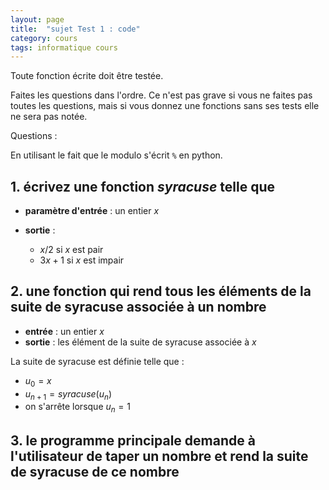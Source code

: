 ```yaml
---
layout: page
title:  "sujet Test 1 : code"
category: cours
tags: informatique cours 
---
```



Toute fonction écrite doit être testée.

Faites les questions dans l'ordre. Ce n'est pas grave si vous ne faites pas toutes les questions, mais si vous donnez une fonctions sans ses tests elle ne sera pas notée.

Questions :

En utilisant le fait que le modulo s'écrit `%` en python.

## 1. écrivez une fonction *syracuse* telle que

* **paramètre d'entrée** : un entier $x$

* **sortie** :

  * $x/2$ si $x$ est pair
  * $3x + 1$ si $x$ est impair

## 2. une fonction qui rend tous les éléments de la suite de syracuse associée à un nombre

* **entrée** : un entier $x$
* **sortie** : les élément de la suite de syracuse associée à $x$

La suite de syracuse est définie telle que :

* $u_0 =x$
* $u_{n+1} = {syracuse}(u_n)$
* on s'arrête lorsque $u_n =1$

## 3. le programme principale demande à l'utilisateur de taper un nombre et rend la suite de syracuse de ce nombre

